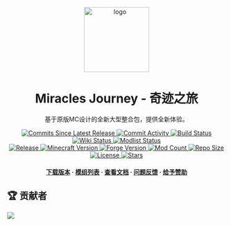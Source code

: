 <div align="center">
  <img src="https://cdn.sa.net/2024/12/08/UjBJsQtbSafA28L.png" alt="logo" width="150" height="auto" />
  <h1>Miracles Journey - 奇迹之旅</h1>
  <p>
    基于原版MC设计的全新大型整合包，提供全新体验。
  </p>
  <p>
    <a href="https://github.com/QianFuv/Miracles-Journey/commits/main/">
      <img src="https://img.shields.io/github/commits-since/QianFuv/Miracles-Journey/latest?style=plastic&color=blue" alt="Commits Since Latest Release" />
    </a>
    <a href="https://github.com/QianFuv/Miracles-Journey/commits/main/">
      <img src="https://img.shields.io/github/commit-activity/w/QianFuv/Miracles-Journey?style=plastic&color=blue" alt="Commit Activity" />
    </a>
    <a href="https://github.com/QianFuv/Miracles-Journey/actions/workflows/nightlybuild.yml">
      <img src="https://img.shields.io/github/actions/workflow/status/QianFuv/Miracles-Journey/nightlybuild.yml?style=plastic&label=nightly build&color=blue" alt="Build Status" />
    </a>
    <a href="https://mjwiki.qianf.fun/">
      <img src="https://img.shields.io/uptimerobot/status/m797930572-49470041ab540b0efc30ac67?style=plastic&label=wiki%20status&color=blue" alt="Wiki Status" />
    </a>
    <a href="https://mjlist.qianf.fun/">
      <img src="https://img.shields.io/uptimerobot/status/m797930565-9f7c55f97df8ef494668e3b9?style=plastic&label=modlist%20status&color=blue" alt="Modlist Status" />
    </a>
    <br>
    <a href="https://github.com/QianFuv/Miracles-Journey/releases">
      <img src="https://img.shields.io/github/v/release/QianFuv/Miracles-Journey?style=plastic&color=blue" alt="Release" />
    </a>
    <a href="https://zh.minecraft.wiki/w/Java%E7%89%881.19.2">
      <img src="https://img.shields.io/badge/dynamic/toml?url=https%3A%2F%2Fraw.githubusercontent.com%2FQianFuv%2FMiracles-Journey%2Frefs%2Fheads%2Fmain%2Fpack%2Fpack.toml&query=versions.minecraft&style=plastic&label=minecraft&color=blue" alt="Minecraft Version" />
    </a>
    <a href="https://files.minecraftforge.net/net/minecraftforge/forge/index_1.19.2.html">
      <img src="https://img.shields.io/badge/dynamic/toml?url=https%3A%2F%2Fraw.githubusercontent.com%2FQianFuv%2FMiracles-Journey%2Frefs%2Fheads%2Fmain%2Fpack%2Fpack.toml&query=versions.forge&style=plastic&label=forge&color=blue" alt="Forge Version" />
    </a>
    <a href="https://mjlist.qianf.fun/">
      <img src="https://img.shields.io/github/directory-file-count/QianFuv/Miracles-Journey/pack%2Fmods?style=plastic&label=mods&color=blue" alt="Mod Count" />
    </a>
    <a href="https://github.com/QianFuv/Miracles-Journey">
      <img src="https://img.shields.io/github/repo-size/QianFuv/Miracles-Journey?style=plastic&color=blue" alt="Repo Size" />
    </a>
    <a href="https://creativecommons.org/licenses/by-nc-sa/4.0/deed.zh-hans">
      <img src="https://img.shields.io/badge/license-CC--BY--NC--SA--4.0-blue?style=plastic&color=blue" alt="License" />
    </a>
    <a href="https://github.com/QianFuv/Miracles-Journey/stargazers">
      <img src="https://img.shields.io/github/stars/QianFuv/Miracles-Journey?style=plastic&color=blue" alt="Stars" />
    </a>
  </p>
  <h4>
      <a href="https://github.com/QianFuv/Miracles-Journey/releases">下载版本</a>
    <span> · </span>
      <a href="https://mjlist.qianf.fun/">模组列表</a>
    <span> · </span>
      <a href="https://mjwiki.qianf.fun/">查看文档</a>
    <span> · </span>
      <a href="https://github.com/QianFuv/Miracles-Journey/issues/new/choose">问题反馈</a>
    <span> · </span>
      <a href="https://afdian.com/a/qianfuv">给予赞助</a>
  </h4>
</div>

## 🏆 贡献者

<a href="https://github.com/QianFuv/Miracles-Journey/graphs/contributors">
  <img src="https://contrib.rocks/image?repo=QianFuv/Miracles-Journey" />
</a>